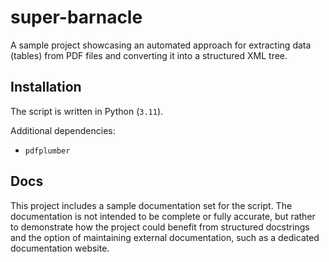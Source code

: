 # super-barnacle

A sample project showcasing an automated approach for extracting data (tables) from PDF files and converting it into a structured XML tree.

## Installation

The script is written in Python (`3.11`).

Additional dependencies:

- `pdfplumber`

## Docs

This project includes a sample documentation set for the script. The documentation is not intended to be complete or fully accurate, but rather to demonstrate how the project could benefit from structured docstrings and the option of maintaining external documentation, such as a dedicated documentation website.
